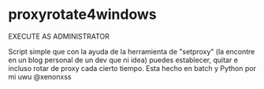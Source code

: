 # proxyrotate4windows

EXECUTE AS ADMINISTRATOR

Script simple que con la ayuda de la herramienta de "setproxy" (la encontre en un blog personal de un dev que ni idea) puedes establecer, quitar e incluso rotar de proxy cada cierto tiempo. Esta hecho en batch y Python por mi uwu @xenonxss
